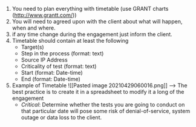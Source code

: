 1. You need to plan everything with timetable (use GRANT charts (http://www.grantt.com/))
2. You will need to agreed upon with the client about what will happen, when and where.
3. if any time change during the engagement just inform the client.
4. Timetable should contain at least the following
	- Target(s)
	- Step in the process (format: text)
	- Source IP Address
	- Criticality of test (format: text)
	- Start (format: Date-time)
	- End (format: Date-time)
5. Example of Timetable
	![[Pasted image 20210429060016.png]]
	--> The best practice is to create it in a spreadsheet to modify it a long of the engagement
	- _Critical_: Determine whether the tests you are going to conduct on that particular date will pose some risk of denial-of-service, system outage or data loss to the client.